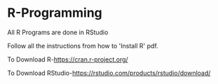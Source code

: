 # R-Programming
All R Programs are done in RStudio 

Follow all the instructions from how to 'Install R' pdf.

To Download R-https://cran.r-project.org/

To Download RStudio-https://rstudio.com/products/rstudio/download/
